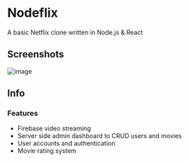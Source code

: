 # Nodeflix

A basic Netflix clone written in Node.js & React

## Screenshots

![image](https://github.com/user-attachments/assets/876b21b0-1027-4125-b81c-38e7d6b8c43a)

## Info

### Features
- Firebase video streaming
- Server side admin dashboard to CRUD users and movies
- User accounts and authentication
- Movie rating system
